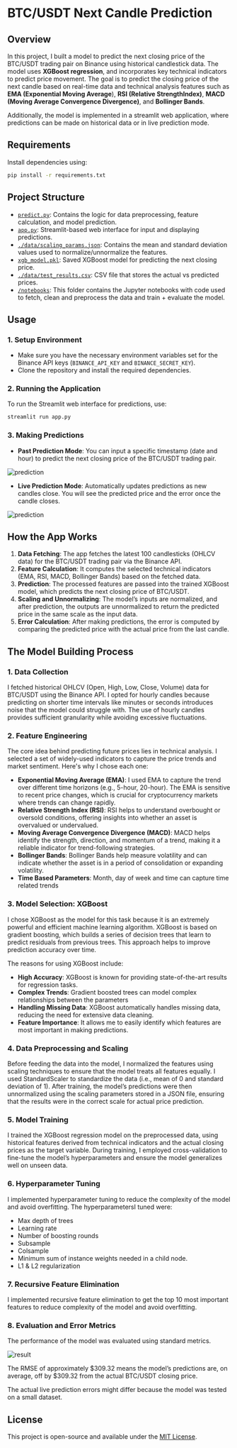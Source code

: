 # BTC/USDT Next Candle Prediction

## Overview

 In this project, I built a model to predict the next closing price of the BTC/USDT trading pair on Binance using historical candlestick data. The model uses **XGBoost regression**, and incorporates key technical indicators to predict price movement. The goal is to predict the closing price of the next candle based on real-time data and technical analysis features such as **EMA (Exponential Moving Average**), **RSI (Relative StrengthIndex)**, **MACD (Moving Average Convergence Divergence)**, and **Bollinger Bands**.
 
 Additionally, the model is implemented in a streamlit web application, where predictions can be made on historical data or in live prediction mode.

## Requirements

Install dependencies using:

```bash
pip install -r requirements.txt
```

## Project Structure

- [`predict.py`](./predict.py): Contains the logic for data preprocessing, feature calculation, and model prediction.
- [`app.py`](./app.py): Streamlit-based web interface for input and displaying predictions.
- [`./data/scaling_params.json`](./data/scaling_params.json): Contains the mean and standard deviation values used to normalize/unnormalize the features.
- [`xgb_model.pkl`](./xgb_model.pkl): Saved XGBoost model for predicting the next closing price.
- [`./data/test_results.csv`](./data/test_results.csv): CSV file that stores the actual vs predicted prices.
- [`/notebooks`](./notebooks): This folder contains the Jupyter notebooks with code used to fetch, clean and preprocess the data and train + evaluate the model.

## Usage

### 1. Setup Environment
- Make sure you have the necessary environment variables set for the Binance API keys (`BINANCE_API_KEY` and `BINANCE_SECRET_KEY`).
- Clone the repository and install the required dependencies.

### 2. Running the Application
To run the Streamlit web interface for predictions, use:

```bash
streamlit run app.py
```

### 3. Making Predictions

- **Past Prediction Mode**: You can input a specific timestamp (date and hour) to predict the next closing price of the BTC/USDT trading pair.

![prediction](./media/historical.png)

- **Live Prediction Mode**: Automatically updates predictions as new candles close. You will see the predicted price and the error once the candle closes.
 
![prediction](./media/live.png)


 ## How the App Works
 
 1. **Data Fetching**: The app fetches the latest 100 candlesticks (OHLCV data) for the BTC/USDT trading pair via the Binance API.
 2. **Feature Calculation**: It computes the selected technical indicators (EMA, RSI, MACD, Bollinger Bands) based on the fetched data.
 3. **Prediction**: The processed features are passed into the trained XGBoost model, which predicts the next closing price of BTC/USDT.
 4. **Scaling and Unnormalizing**: The model’s inputs are normalized, and after prediction, the outputs are unnormalized to return the predicted price in the same scale as the input data.
 5. **Error Calculation**: After making predictions, the error is computed by comparing the predicted price with the actual price from the last candle.

## The Model Building Process
 
 ### 1. Data Collection
 I fetched historical OHLCV (Open, High, Low, Close, Volume) data for BTC/USDT using the Binance API. I opted for hourly candles because predicting on shorter time intervals like minutes or seconds introduces noise that the model could struggle with. The use of hourly candles provides sufficient granularity while avoiding excessive fluctuations.
 
 ### 2. Feature Engineering
 The core idea behind predicting future prices lies in technical analysis. I selected a set of widely-used indicators to capture the price trends and market sentiment. Here's why I chose each one:
 
 - **Exponential Moving Average (EMA)**: I used EMA to capture the trend over different time horizons (e.g., 5-hour, 20-hour). The EMA is sensitive to recent price changes, which is crucial for cryptocurrency markets where trends can change rapidly.
 - **Relative Strength Index (RSI)**: RSI helps to understand overbought or oversold conditions, offering insights into whether an asset is overvalued or undervalued.
 - **Moving Average Convergence Divergence (MACD)**: MACD helps identify the strength, direction, and momentum of a trend, making it a reliable indicator for trend-following strategies.
 - **Bollinger Bands**: Bollinger Bands help measure volatility and can indicate whether the asset is in a period of consolidation or expanding volatility.
 - **Time Based Parameters**: Month, day of week and time can capture time related trends 
 
 ### 3. Model Selection: XGBoost
 I chose XGBoost as the model for this task because it is an extremely powerful and efficient machine learning algorithm. XGBoost is based on gradient boosting, which builds a series of decision trees that learn to predict residuals from previous trees. This approach helps to improve prediction accuracy over time.
 
 The reasons for using XGBoost include:
 
 - **High Accuracy**: XGBoost is known for providing state-of-the-art results for regression tasks.
 - **Complex Trends**: Gradient boosted trees can model complex relationships between the parameters
 - **Handling Missing Data**: XGBoost automatically handles missing data, reducing the need for extensive data cleaning.
 - **Feature Importance**: It allows me to easily identify which features are most important in making predictions.
 
 ### 4. Data Preprocessing and Scaling
 Before feeding the data into the model, I normalized the features using scaling techniques to ensure that the model treats all features equally. I used StandardScaler to standardize the data (i.e., mean of 0 and standard deviation of 1). After training, the model’s predictions were then unnormalized using the scaling parameters stored in a JSON file, ensuring that the results were in the correct scale for actual price prediction.
 
 ### 5. Model Training
 I trained the XGBoost regression model on the preprocessed data, using historical features derived from technical indicators and the actual closing prices as the target variable. During training, I employed cross-validation to fine-tune the model’s hyperparameters and ensure the model generalizes well on unseen data.

 ### 6. Hyperparameter Tuning
 I implemented hyperparameter tuning to reduce the complexity of the model and avoid overfitting. The hyperparametersI tuned were:
- Max depth of trees
- Learning rate
- Number of boosting rounds
- Subsample
- Colsample
- Minimum sum of instance weights needed in a child node.
- L1 & L2 regularization


 ### 7. Recursive Feature Elimination
 I implemented recursive feature elimination to get the top 10 most important features to reduce complexity of the model and avoid overfitting.

 ### 8. Evaluation and Error Metrics
 The performance of the model was evaluated using standard metrics.

![result](./media/result.png)

 
 The RMSE of approximately $309.32 means the model’s predictions are, on average, off by $309.32 from the actual BTC/USDT closing price.

The actual live prediction errors might differ because the model was tested on a small dataset.


## License

This project is open-source and available under the [MIT License](https://opensource.org/licenses/MIT).
